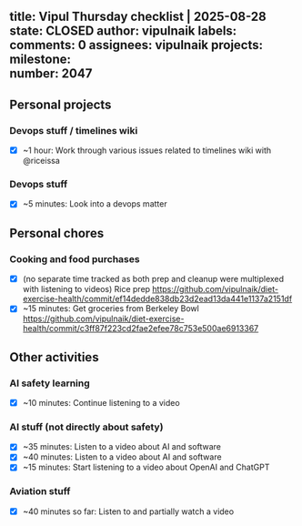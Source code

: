 title:	Vipul Thursday checklist | 2025-08-28
state:	CLOSED
author:	vipulnaik
labels:	
comments:	0
assignees:	vipulnaik
projects:	
milestone:	
number:	2047
--
## Personal projects

### Devops stuff / timelines wiki

- [x] ~1 hour: Work through various issues related to timelines wiki with @riceissa

### Devops stuff

- [x] ~5 minutes: Look into a devops matter

## Personal chores

### Cooking and food purchases

- [x] (no separate time tracked as both prep and cleanup were multiplexed with listening to videos) Rice prep https://github.com/vipulnaik/diet-exercise-health/commit/ef14dedde838db23d2ead13da441e1137a2151df
- [x] ~15 minutes: Get groceries from Berkeley Bowl https://github.com/vipulnaik/diet-exercise-health/commit/c3ff87f223cd2fae2efee78c753e500ae6913367

## Other activities

### AI safety learning

- [x] ~10 minutes: Continue listening to a video

### AI stuff (not directly about safety)

- [x] ~35 minutes: Listen to a video about AI and software
- [x] ~40 minutes: Listen to a video about AI and software
- [x] ~15 minutes: Start listening to a video about OpenAI and ChatGPT

### Aviation stuff

- [x] ~40 minutes so far: Listen to and partially watch a video

